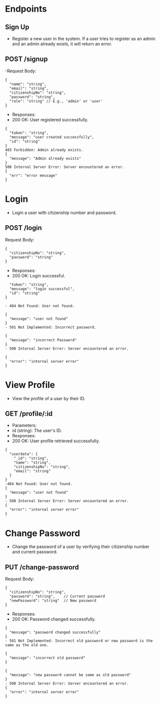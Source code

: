 # Endpoints
 ## Sign Up
- Register a new user in the system. If a user tries to register as an admin and an admin already exists, it will return an error.
  
## POST /signup
-Request Body:
```
{
  "name": "string",
  "email": "string",
  "citizenshipNo": "string",
  "password": "string",
  "role": "string" // E.g., 'admin' or 'user'
}
```
- Responses:
- 200 OK: User registered successfully.
```
{
  "token": "string",
  "message": "user created successfully",
  "id": "string"
}
403 Forbidden: Admin already exists.
{
  "message": "Admin already exists"
}
500 Internal Server Error: Server encountered an error.
{
  "err": "error message"
}
```
# Login

- Login a user with citizenship number and password.

## POST /login
Request Body:
```
{
  "citizenshipNo": "string",
  "password": "string"
}
```
- Responses:
- 200 OK: Login successful.
```{
  "token": "string",
  "message": "login successful",
  "id": "string"
}

- 404 Not Found: User not found.

{
  "message": "user not found"
}
- 501 Not Implemented: Incorrect password.

{
  "message": "incorrect Password"
}
- 500 Internal Server Error: Server encountered an error.

{
  "error": "internal server error"
}
```
# View Profile

- View the profile of a user by their ID.
  
## GET /profile/:id

- Parameters:
- id (string): The user's ID.
- Responses:
- 200 OK: User profile retrieved successfully.

```
{
  "userdata": {
    "_id": "string",
    "name": "string",
    "citizenshipNo": "string",
    "email": "string"
  }
}
-404 Not Found: User not found.
{
  "message": "user not found"
}
- 500 Internal Server Error: Server encountered an error.
{
  "error": "internal server error"
}
```
# Change Password
- Change the password of a user by verifying their citizenship number and current password.

## PUT /change-password
Request Body:
```
{
  "citizenshipNo": "string",
  "password": "string",    // Current password
  "newPassword": "string"  // New password
}
```
- Responses:
- 200 OK: Password changed successfully.
```
{
  "message": "password changed successfully"
}
- 501 Not Implemented: Incorrect old password or new password is the same as the old one.

{
  "message": "incorrect old password"
}

{
  "message": "new password cannot be same as old password"
}
- 500 Internal Server Error: Server encountered an error.
{
  "error": "internal server error"
}
```
